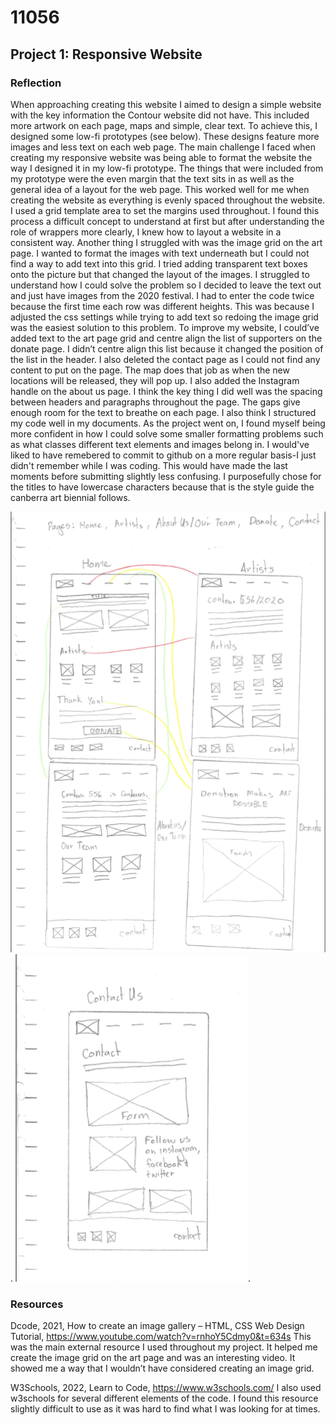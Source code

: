 # 11056
## Project 1: Responsive Website
### Reflection
When approaching creating this website I aimed to design a simple website with the key information the Contour website did not have. This included more artwork on each page, maps and simple, clear text. To achieve this, I designed some low-fi prototypes (see below). These designs feature more images and less text on each web page. The main challenge I faced when creating my responsive website was being able to format the website the way I designed it in my low-fi prototype. The things that were included from my prototype were the even margin that the text sits in as well as the general idea of a layout for the web page. This worked well for me when creating the website as everything is evenly spaced throughout the website. I used a grid template area to set the margins used throughout. I found this process a difficult concept to understand at first but after understanding the role of wrappers more clearly, I knew how to layout a website in a consistent way. Another thing I struggled with was the image grid on the art page. I wanted to format the images with text underneath but I could not find a way to add text into this grid. I tried adding transparent text boxes onto the picture but that changed the layout of the images. I struggled to understand how I could solve the problem so I decided to leave the text out and just have images from the 2020 festival. I had to enter the code twice because the first time each row was different heights. This was because I adjusted the css settings while trying to add text so redoing the image grid was the easiest solution to this problem. To improve my website, I could’ve added text to the art page grid and centre align the list of supporters on the donate page. I didn’t centre align this list because it changed the position of the list in the header. I also deleted the contact page as I could not find any content to put on the page. The map does that job as when the new locations will be released, they will pop up. I also added the Instagram handle on the about us page. I think the key thing I did well was the spacing between headers and paragraphs throughout the page. The gaps give enough room for the text to breathe on each page. I also think I structured my code well in my documents. As the project went on, I found myself being more confident in how I could solve some smaller formatting problems such as what classes different text elements and images belong in. I would've liked to have remebered to commit to github on a more regular basis-I just didn't remember while I was coding. This would have made the last moments before submitting slightly less confusing. I purposefully chose for the titles to have lowercase characters because that is the style guide the canberra art biennial follows. 
 
![Low-Fi prototype 1](/assets/images/lowfi1.png "Low-Fi prototype 1").
![Low-Fi prototype 2](/assets/images/lowfi2.png "Low-Fi prototype 2").

### Resources
Dcode, 2021, How to create an image gallery – HTML, CSS Web Design Tutorial, https://www.youtube.com/watch?v=rnhoY5Cdmy0&t=634s 
This was the main external resource I used throughout my project. It helped me create the image grid on the art page and was an interesting video. It showed me a way that I wouldn’t have considered creating an image grid.

W3Schools, 2022, Learn to Code, https://www.w3schools.com/ I also used w3schools for several different elements of the code. I found this resource slightly difficult to use as it was hard to find what I was looking for at times.
